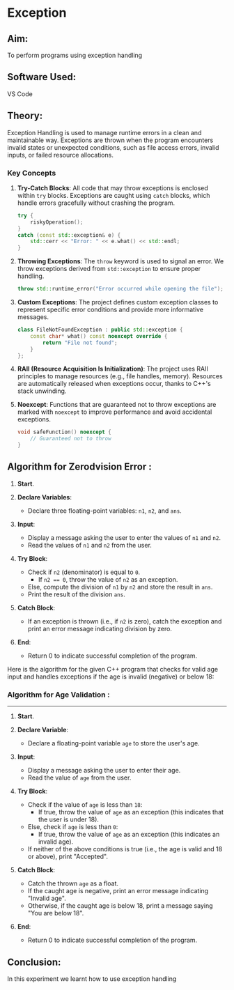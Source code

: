 # Exception

## Aim:

To perform programs using exception handling

## Software Used:

VS Code

## Theory:

Exception Handling is used to manage runtime errors in a clean and maintainable way. Exceptions are thrown when the program encounters invalid states or unexpected conditions, such as file access errors, invalid inputs, or failed resource allocations.

### Key Concepts

1. **Try-Catch Blocks**: All code that may throw exceptions is enclosed within `try` blocks. Exceptions are caught using `catch` blocks, which handle errors gracefully without crashing the program.

    ```cpp
    try {
        riskyOperation();
    }
    catch (const std::exception& e) {
        std::cerr << "Error: " << e.what() << std::endl;
    }
    ```

2. **Throwing Exceptions**: The `throw` keyword is used to signal an error. We throw exceptions derived from `std::exception` to ensure proper handling.

    ```cpp
    throw std::runtime_error("Error occurred while opening the file");
    ```

3. **Custom Exceptions**: The project defines custom exception classes to represent specific error conditions and provide more informative messages.

    ```cpp
    class FileNotFoundException : public std::exception {
        const char* what() const noexcept override {
            return "File not found";
        }
    };
    ```

4. **RAII (Resource Acquisition Is Initialization)**: The project uses RAII principles to manage resources (e.g., file handles, memory). Resources are automatically released when exceptions occur, thanks to C++'s stack unwinding.

5. **Noexcept**: Functions that are guaranteed not to throw exceptions are marked with `noexcept` to improve performance and avoid accidental exceptions.

    ```cpp
    void safeFunction() noexcept {
        // Guaranteed not to throw
    }
    ```

## Algorithm for Zerodvision Error :

1. **Start**.
2. **Declare Variables**:
   - Declare three floating-point variables: `n1`, `n2`, and `ans`.
   
3. **Input**:
   - Display a message asking the user to enter the values of `n1` and `n2`.
   - Read the values of `n1` and `n2` from the user.

4. **Try Block**:
   - Check if `n2` (denominator) is equal to `0`.
     - If `n2 == 0`, throw the value of `n2` as an exception.
   - Else, compute the division of `n1` by `n2` and store the result in `ans`.
   - Print the result of the division `ans`.

5. **Catch Block**:
   - If an exception is thrown (i.e., if `n2` is zero), catch the exception and print an error message indicating division by zero.

6. **End**:
   - Return 0 to indicate successful completion of the program.

Here is the algorithm for the given C++ program that checks for valid age input and handles exceptions if the age is invalid (negative) or below 18:

### Algorithm for Age Validation :
---
1. **Start**.
2. **Declare Variable**:
   - Declare a floating-point variable `age` to store the user's age.

3. **Input**:
   - Display a message asking the user to enter their age.
   - Read the value of `age` from the user.

4. **Try Block**:
   - Check if the value of `age` is less than `18`:
     - If true, throw the value of `age` as an exception (this indicates that the user is under 18).
   - Else, check if `age` is less than `0`:
     - If true, throw the value of `age` as an exception (this indicates an invalid age).
   - If neither of the above conditions is true (i.e., the age is valid and 18 or above), print "Accepted".

5. **Catch Block**:
   - Catch the thrown `age` as a float.
   - If the caught age is negative, print an error message indicating "Invalid age".
   - Otherwise, if the caught age is below 18, print a message saying "You are below 18".

6. **End**:
   - Return 0 to indicate successful completion of the program.

## Conclusion:

In this experiment we learnt how to use exception handling
